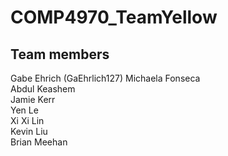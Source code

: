 # COMP4970_TeamYellow

## Team members

Gabe Ehrich (GaEhrlich127)
Michaela Fonseca  
Abdul Keashem  
Jamie Kerr  
Yen Le  
Xi Xi Lin  
Kevin Liu  
Brian Meehan  
